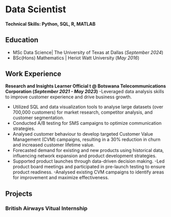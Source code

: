 # Data Scientist

#### Technical Skills: Python, SQL, R, MATLAB

## Education						       		
- MSc Data Science| The University of Texas at Dallas (_September 2024_)	 			        		
- BSc(Hons) Mathematics | Heriot Watt University (_May 2016_)

## Work Experience
**Research and Insights Learner Official t @ Botswana Telecommunications Corporation (_September 2021 - May 2023_)**
-Leveraged data analysis skills to improve customer experience and drive business growth.
  - Utilized SQL and data visualization tools to analyse large datasets (over 700,000 customers) for market research, competitor analysis, and customer segmentation.
  -	Conducted A/B testing for SMS campaigns to optimize communication strategies.
  -	Analysed customer behaviour to develop targeted Customer Value Management (CVM) campaigns, resulting in a 30% reduction in churn and increased customer lifetime value.
  -	Forecasted demand for existing and new products using historical data, influencing network expansion and product development strategies.
-	Supported product launches through data-driven decision making.
  -Led product board meetings and participated in pre-launch testing to ensure product readiness.
  -Analysed existing CVM campaigns to identify areas for improvement and maximize effectiveness.



## Projects
### British Airways Vitual Internship





